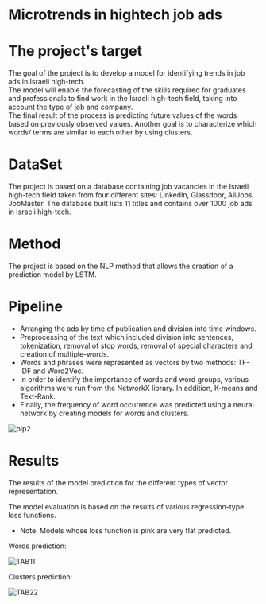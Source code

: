 # Microtrends in hightech job ads 
# The project's target
The goal of the project is to develop a model for identifying trends in job ads in Israeli high-tech.   
The model will enable the forecasting of the skills required for graduates and professionals to find work in the Israeli high-tech field, 
taking into account the type of job and company.                         
The final result of the process is predicting future values of the words based on previously observed values. 
Another goal is to characterize which words/ terms are similar to each other by using clusters.

# DataSet 
The project is based on a database containing job vacancies in the Israeli high-tech field taken from 
four different sites: LinkedIn, Glassdoor, AllJobs, JobMaster. 
The database built lists 11 titles and contains over 1000 job ads in Israeli high-tech. 

# Method
The project is based on the NLP method that allows the creation of a prediction model by LSTM.

# Pipeline 
* Arranging the ads by time of publication and division into time windows.  
* Preprocessing of the text which included division into sentences, tokenization, removal of stop words, removal of special characters and creation of multiple-words.                                 
* Words and phrases were represented as vectors by two methods: TF-IDF and Word2Vec.                
* In order to identify the importance  of words and word groups, various algorithms were run from the NetworkX library. In addition, K-means and Text-Rank.   
* Finally, the frequency of word occurrence was predicted using a neural network by creating models for words and clusters.

![pip2](https://user-images.githubusercontent.com/63209732/123264051-52c19000-d502-11eb-8171-0cd836c9170d.png)

# Results
The results of the model prediction for the different types of vector representation.

The model evaluation is based on the results of various regression-type loss functions.

* Note: Models whose loss function is pink are very flat predicted.

Words prediction:

![TAB11](https://user-images.githubusercontent.com/63209732/123255952-13427600-d4f9-11eb-8692-7fa6b77f2ba1.png)

Clusters prediction:

![TAB22](https://user-images.githubusercontent.com/63209732/123255966-15a4d000-d4f9-11eb-94a1-698cb0ca472b.png)

